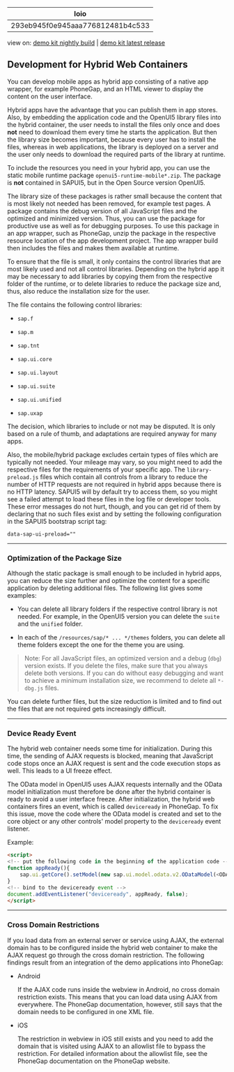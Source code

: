 <!-- loio293eb945f0e945aaa776812481b4c533 -->

| loio |
| -----|
| 293eb945f0e945aaa776812481b4c533 |

<div id="loio">

view on: [demo kit nightly build](https://openui5nightly.hana.ondemand.com/#/topic/293eb945f0e945aaa776812481b4c533) | [demo kit latest release](https://openui5.hana.ondemand.com/#/topic/293eb945f0e945aaa776812481b4c533)</div>

## Development for Hybrid Web Containers

You can develop mobile apps as hybrid app consisting of a native app wrapper, for example PhoneGap, and an HTML viewer to display the content on the user interface.

Hybrid apps have the advantage that you can publish them in app stores. Also, by embedding the application code and the OpenUI5 library files into the hybrid container, the user needs to install the files only once and does **not** need to download them every time he starts the application. But then the library size becomes important, because every user has to install the files, whereas in web applications, the library is deployed on a server and the user only needs to download the required parts of the library at runtime.

To include the resources you need in your hybrid app, you can use the static mobile runtime package `openui5-runtime-mobile*.zip`. The package is **not** contained in SAPUI5, but in the Open Source version OpenUI5.

The library size of these packages is rather small because the content that is most likely not needed has been removed, for example test pages. A package contains the debug version of all JavaScript files and the optimized and minimized version. Thus, you can use the package for productive use as well as for debugging purposes. To use this package in an app wrapper, such as PhoneGap, unzip the package in the respective resource location of the app development project. The app wrapper build then includes the files and makes them available at runtime.

To ensure that the file is small, it only contains the control libraries that are most likely used and not all control libraries. Depending on the hybrid app it may be necessary to add libraries by copying them from the respective folder of the runtime, or to delete libraries to reduce the package size and, thus, also reduce the installation size for the user.

The file contains the following control libraries:

-   `sap.f`

-   `sap.m`

-   `sap.tnt`

-   `sap.ui.core`

-   `sap.ui.layout`

-   `sap.ui.suite`

-   `sap.ui.unified`

-   `sap.uxap`


The decision, which libraries to include or not may be disputed. It is only based on a rule of thumb, and adaptations are required anyway for many apps.

Also, the mobile/hybrid package excludes certain types of files which are typically not needed. Your mileage may vary, so you might need to add the respective files for the requirements of your specific app. The `library-preload.js` files which contain all controls from a library to reduce the number of HTTP requests are not required in hybrid apps because there is no HTTP latency. SAPUI5 will by default try to access them, so you might see a failed attempt to load these files in the log file or developer tools. These error messages do not hurt, though, and you can get rid of them by declaring that no such files exist and by setting the following configuration in the SAPUI5 bootstrap script tag:

```
data-sap-ui-preload=""
```

***

### Optimization of the Package Size

Although the static package is small enough to be included in hybrid apps, you can reduce the size further and optimize the content for a specific application by deleting additional files. The following list gives some examples:

-   You can delete all library folders if the respective control library is not needed. For example, in the OpenUI5 version you can delete the `suite` and the `unified` folder.

-   In each of the `/resources/sap/* ... */themes` folders, you can delete all theme folders except the one for the theme you are using.


> Note:
> For all JavaScript files, an optimized version and a debug \(`dbg`\) version exists. If you delete the files, make sure that you always delete both versions. If you can do without easy debugging and want to achieve a minimum installation size, we recommend to delete all `*-dbg.js` files.
> 
> 

You can delete further files, but the size reduction is limited and to find out the files that are not required gets increasingly difficult.

***

<a name="loio293eb945f0e945aaa776812481b4c533__section_N10018_N10011_N10001"/>

### Device Ready Event

The hybrid web container needs some time for initialization. During this time, the sending of AJAX requests is blocked, meaning that JavaScript code stops once an AJAX request is sent and the code execution stops as well. This leads to a UI freeze effect.

The OData model in OpenUI5 uses AJAX requests internally and the OData model initialization must therefore be done after the hybrid container is ready to avoid a user interface freeze. After initialization, the hybrid web containers fires an event, which is called `deviceready` in PhoneGap. To fix this issue, move the code where the OData model is created and set to the core object or any other controls' model property to the `deviceready` event listener.

Example:

``` html
<script>
<!-- put the following code in the beginning of the application code -->
function appReady(){
    sap.ui.getCore().setModel(new sap.ui.model.odata.v2.ODataModel(<ODATA_URL>));
}
<!-- bind to the deviceready event -->
document.addEventListener("deviceready", appReady, false);
</script>
```

***

<a name="loio293eb945f0e945aaa776812481b4c533__section_N1003A_N10011_N10001"/>

### Cross Domain Restrictions

If you load data from an external server or service using AJAX, the external domain has to be configured inside the hybrid web container to make the AJAX request go through the cross domain restriction. The following findings result from an integration of the demo applications into PhoneGap:

-   Android

    If the AJAX code runs inside the webview in Android, no cross domain restriction exists. This means that you can load data using AJAX from everywhere. The PhoneGap documentation, however, still says that the domain needs to be configured in one XML file.

-   iOS

    The restriction in webview in iOS still exists and you need to add the domain that is visited using AJAX to an allowlist file to bypass the restriction. For detailed information about the allowlist file, see the PhoneGap documentation on the PhoneGap website.


